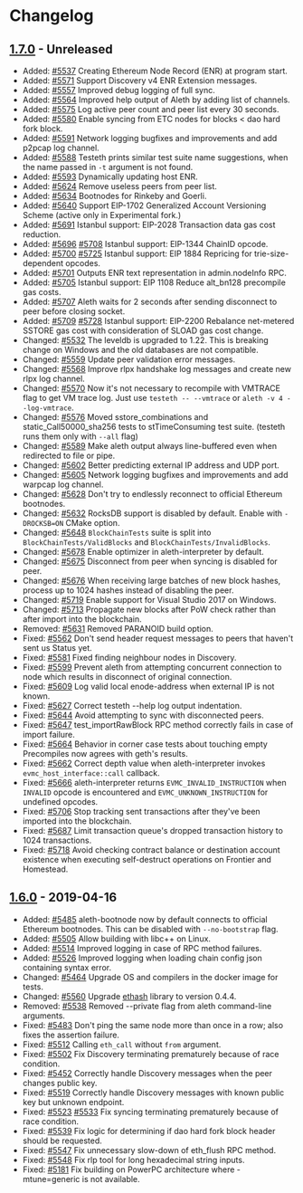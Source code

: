 # Changelog

## [1.7.0] - Unreleased

- Added: [#5537](https://github.com/ethereum/aleth/pull/5537) Creating Ethereum Node Record (ENR) at program start.
- Added: [#5571](https://github.com/ethereum/aleth/pull/5571) Support Discovery v4 ENR Extension messages.
- Added: [#5557](https://github.com/ethereum/aleth/pull/5557) Improved debug logging of full sync.
- Added: [#5564](https://github.com/ethereum/aleth/pull/5564) Improved help output of Aleth by adding list of channels.
- Added: [#5575](https://github.com/ethereum/aleth/pull/5575) Log active peer count and peer list every 30 seconds.
- Added: [#5580](https://github.com/ethereum/aleth/pull/5580) Enable syncing from ETC nodes for blocks < dao hard fork block.
- Added: [#5591](https://github.com/ethereum/aleth/pull/5591) Network logging bugfixes and improvements and add p2pcap log channel.
- Added: [#5588](https://github.com/ethereum/aleth/pull/5588) Testeth prints similar test suite name suggestions, when the name passed in `-t` argument is not found.
- Added: [#5593](https://github.com/ethereum/aleth/pull/5593) Dynamically updating host ENR.
- Added: [#5624](https://github.com/ethereum/aleth/pull/5624) Remove useless peers from peer list.
- Added: [#5634](https://github.com/ethereum/aleth/pull/5634) Bootnodes for Rinkeby and Goerli.
- Added: [#5640](https://github.com/ethereum/aleth/pull/5640) Support EIP-1702 Generalized Account Versioning Scheme (active only in Experimental fork.)
- Added: [#5691](https://github.com/ethereum/aleth/pull/5691) Istanbul support: EIP-2028 Transaction data gas cost reduction.
- Added: [#5696](https://github.com/ethereum/aleth/pull/5696) [#5708](https://github.com/ethereum/aleth/pull/5708) Istanbul support: EIP-1344 ChainID opcode.
- Added: [#5700](https://github.com/ethereum/aleth/pull/5700) [#5725](https://github.com/ethereum/aleth/pull/5725) Istanbul support: EIP 1884 Repricing for trie-size-dependent opcodes.
- Added: [#5701](https://github.com/ethereum/aleth/issues/5701) Outputs ENR text representation in admin.nodeInfo RPC.
- Added: [#5705](https://github.com/ethereum/aleth/pull/5705) Istanbul support: EIP 1108 Reduce alt_bn128 precompile gas costs.
- Added: [#5707](https://github.com/ethereum/aleth/pull/5707) Aleth waits for 2 seconds after sending disconnect to peer before closing socket.
- Added: [#5709](https://github.com/ethereum/aleth/pull/5709) [#5728](https://github.com/ethereum/aleth/pull/5728) Istanbul support: EIP-2200 Rebalance net-metered SSTORE gas cost with consideration of SLOAD gas cost change.
- Changed: [#5532](https://github.com/ethereum/aleth/pull/5532) The leveldb is upgraded to 1.22. This is breaking change on Windows and the old databases are not compatible.
- Changed: [#5559](https://github.com/ethereum/aleth/pull/5559) Update peer validation error messages.
- Changed: [#5568](https://github.com/ethereum/aleth/pull/5568) Improve rlpx handshake log messages and create new rlpx log channel.
- Changed: [#5570](https://github.com/ethereum/aleth/pull/5570) Now it's not necessary to recompile with VMTRACE flag to get VM trace log. Just use `testeth -- --vmtrace` or `aleth -v 4 --log-vmtrace`.
- Changed: [#5576](https://github.com/ethereum/aleth/pull/5576) Moved sstore_combinations and static_Call50000_sha256 tests to stTimeConsuming test suite. (testeth runs them only with `--all` flag)
- Changed: [#5589](https://github.com/ethereum/aleth/pull/5589) Make aleth output always line-buffered even when redirected to file or pipe.
- Changed: [#5602](https://github.com/ethereum/aleth/pull/5602) Better predicting external IP address and UDP port.
- Changed: [#5605](https://github.com/ethereum/aleth/pull/5605) Network logging bugfixes and improvements and add warpcap log channel.
- Changed: [#5628](https://github.com/ethereum/aleth/pull/5628) Don't try to endlessly reconnect to official Ethereum bootnodes.
- Changed: [#5632](https://github.com/ethereum/aleth/pull/5632) RocksDB support is disabled by default. Enable with `-DROCKSB=ON` CMake option.
- Changed: [#5648](https://github.com/ethereum/aleth/pull/5648) `BlockChainTests` suite is split into `BlockChainTests/ValidBlocks` and `BlockChainTests/InvalidBlocks`.
- Changed: [#5678](https://github.com/ethereum/aleth/pull/5678) Enable optimizer in aleth-interpreter by default.
- Changed: [#5675](https://github.com/ethereum/aleth/pull/5675) Disconnect from peer when syncing is disabled for peer.
- Changed: [#5676](https://github.com/ethereum/aleth/pull/5676) When receiving large batches of new block hashes, process up to 1024 hashes instead of disabling the peer.
- Changed: [#5719](https://github.com/ethereum/aleth/pull/5719) Enable support for Visual Studio 2017 on Windows.
- Changed: [#5713](https://github.com/ethereum/aleth/pull/5713) Propagate new blocks after PoW check rather than after import into the blockchain.
- Removed: [#5631](https://github.com/ethereum/aleth/pull/5631) Removed PARANOID build option.
- Fixed: [#5562](https://github.com/ethereum/aleth/pull/5562) Don't send header request messages to peers that haven't sent us Status yet.
- Fixed: [#5581](https://github.com/ethereum/aleth/pull/5581) Fixed finding neighbour nodes in Discovery.
- Fixed: [#5599](https://github.com/ethereum/aleth/pull/5600) Prevent aleth from attempting concurrent connection to node which results in disconnect of original connection.
- Fixed: [#5609](https://github.com/ethereum/aleth/pull/5609) Log valid local enode-address when external IP is not known.
- Fixed: [#5627](https://github.com/ethereum/aleth/pull/5627) Correct testeth --help log output indentation.
- Fixed: [#5644](https://github.com/ethereum/aleth/pull/5644) Avoid attempting to sync with disconnected peers.
- Fixed: [#5647](https://github.com/ethereum/aleth/pull/5647) test_importRawBlock RPC method correctly fails in case of import failure.
- Fixed: [#5664](https://github.com/ethereum/aleth/pull/5664) Behavior in corner case tests about touching empty Precompiles now agrees with geth's results.
- Fixed: [#5662](https://github.com/ethereum/aleth/pull/5662) Correct depth value when aleth-interpreter invokes `evmc_host_interface::call` callback.
- Fixed: [#5666](https://github.com/ethereum/aleth/pull/5666) aleth-interpreter returns `EVMC_INVALID_INSTRUCTION` when `INVALID` opcode is encountered and `EVMC_UNKNOWN_INSTRUCTION` for undefined opcodes.
- Fixed: [#5706](https://github.com/ethereum/aleth/pull/5706) Stop tracking sent transactions after they've been imported into the blockchain.
- Fixed: [#5687](https://github.com/ethereum/aleth/pull/5687) Limit transaction queue's dropped transaction history to 1024 transactions.
- Fixed: [#5718](https://github.com/ethereum/aleth/pull/5718) Avoid checking contract balance or destination account existence when executing self-destruct operations on Frontier and Homestead.

## [1.6.0] - 2019-04-16

- Added: [#5485](https://github.com/ethereum/aleth/pull/5485) aleth-bootnode now by default connects to official Ethereum bootnodes. This can be disabled with `--no-bootstrap` flag.
- Added: [#5505](https://github.com/ethereum/aleth/pull/5505) Allow building with libc++ on Linux.
- Added: [#5514](https://github.com/ethereum/aleth/pull/5514) Improved logging in case of RPC method failures.
- Added: [#5526](https://github.com/ethereum/aleth/pull/5526) Improved logging when loading chain config json containing syntax error.
- Changed: [#5464](https://github.com/ethereum/aleth/pull/5464) Upgrade OS and compilers in the docker image for tests.
- Changed: [#5560](https://github.com/ethereum/aleth/pull/5560) Upgrade [ethash](https://github.com/chfast/ethash) library to version 0.4.4.
- Removed: [#5538](https://github.com/ethereum/aleth/pull/5538) Removed --private flag from aleth command-line arguments.
- Fixed: [#5483](https://github.com/ethereum/aleth/pull/5483) Don't ping the same node more than once in a row; also fixes the assertion failure.
- Fixed: [#5512](https://github.com/ethereum/aleth/pull/5512) Calling `eth_call` without `from` argument.
- Fixed: [#5502](https://github.com/ethereum/aleth/pull/5502) Fix Discovery terminating prematurely because of race condition.
- Fixed: [#5452](https://github.com/ethereum/aleth/pull/5452) Correctly handle Discovery messages when the peer changes public key.
- Fixed: [#5519](https://github.com/ethereum/aleth/pull/5519) Correctly handle Discovery messages with known public key but unknown endpoint.
- Fixed: [#5523](https://github.com/ethereum/aleth/pull/5523) [#5533](https://github.com/ethereum/aleth/pull/5533) Fix syncing terminating prematurely because of race condition.
- Fixed: [#5539](https://github.com/ethereum/aleth/pull/5539) Fix logic for determining if dao hard fork block header should be requested.
- Fixed: [#5547](https://github.com/ethereum/aleth/pull/5547) Fix unnecessary slow-down of eth_flush RPC method.
- Fixed: [#5548](https://github.com/ethereum/aleth/pull/5548) Fix rlp tool for long hexadecimal string inputs.
- Fixed: [#5181](https://github.com/ethereum/aleth/issues/5181) Fix building on PowerPC architecture where -mtune=generic is not available.


[1.7.0]: https://github.com/ethereum/aleth/compare/v1.6.0-alpha.0...master
[1.6.0]: https://github.com/ethereum/aleth/releases/tag/v1.6.0
